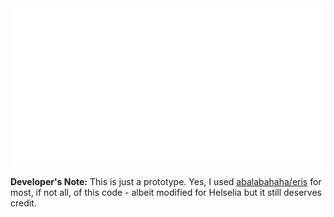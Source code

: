 <img src="readmekiera.svg"> 

**Developer's Note:** This is just a prototype. Yes, I used [abalabahaha/eris](https://github.com/abalabahaha/eris) for most, if not all, of this code - albeit modified for Helselia but it still deserves credit. 
